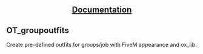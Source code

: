 <div align='center'><h2><a href='https://otstudios.github.io/docs/groupoutfits/'>Documentation</a></h2></div>

## OT_groupoutfits

Create pre-defined outfits for groups/job with FiveM appearance and ox_lib.

